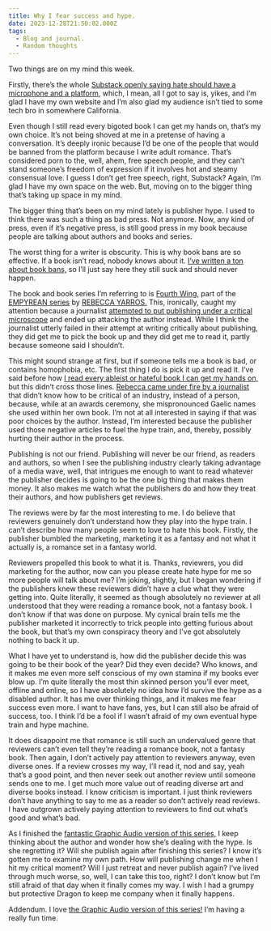```yaml
---
title: Why I fear success and hype.
date: 2023-12-28T21:50:02.000Z
tags:
  - Blog and journal.
  - Random thoughts
---
```


Two things are on my mind this week.

Firstly, there’s the whole [Substack openly saying hate should have a microphone and a platform,](https://archive.is/uerk7) which, I mean, all I got to say is, yikes, and I’m glad I have my own website and I’m also glad my audience isn’t tied to some tech bro in somewhere California.

Even though I still read every bigoted book I can get my hands on, that’s my own choice. It’s not being shoved at me in a pretense of having a conversation. It’s deeply ironic because I’d be one of the people that would be banned from the platform because I write adult romance. That’s considered porn to the, well, ahem, free speech people, and they can’t stand someone’s freedom of expression if it involves hot and steamy consensual love. I guess I don’t get free speech, right, Substack? Again, I’m glad I have my own space on the web. But, moving on to the bigger thing that’s taking up space in my mind.

The bigger thing that’s been on my mind lately is publisher hype. I used to think there was such a thing as bad press. Not anymore. Now, any kind of press, even if it’s negative press, is still good press in my book because people are talking about authors and books and series.

The worst thing for a writer is obscurity. This is why book bans are so effective. If a book isn’t read, nobody knows about it. [I’ve written a ton about book bans,](https://robertkingett.com/posts/category/blog/) so I’ll just say here they still suck and should never happen.

The book and book series I’m referring to is [Fourth Wing,](https://www.rebeccayarros.com/books/fourth-wing/) part of the [EMPYREAN series](https://www.rebeccayarros.com/series/the-empyrean/) by [REBECCA YARROS.](https://www.rebeccayarros.com/book-store/) This, ironically, caught my attention because a journalist [attempted to put publishing under a critical microscope](https://www.distractify.com/p/rebecca-yarros-controversy) and ended up attacking the author instead. While I think the journalist utterly failed in their attempt at writing critically about publishing, they did get me to pick the book up and they did get me to read it, partly because someone said I shouldn’t.

This might sound strange at first, but if someone tells me a book is bad, or contains homophobia, etc. The first thing I do is pick it up and read it. I’ve said before how [I read every ableist or hateful book I can get my hands on,](https://robertkingett.com/posts/category/blog/) but this didn’t cross those lines. [Rebecca came under fire by a journalist](https://www.bloomberg.com/opinion/articles/2023-11-08/fourth-wing-and-iron-flame-author-rebecca-yarros-needs-a-reality-check) that didn’t know how to be critical of an industry, instead of a person, because, while at an awards ceremony, she mispronounced Gaelic names she used within her own book. I’m not at all interested in saying if that was poor choices by the author. Instead, I’m interested because the publisher used those negative articles to fuel the hype train, and, thereby, possibly hurting their author in the process.

Publishing is not our friend. Publishing will never be our friend, as readers and authors, so when I see the publishing industry clearly taking advantage of a media wave, well, that intrigues me enough to want to read whatever the publisher decides is going to be the one big thing that makes them money. It also makes me watch what the publishers do and how they treat their authors, and how publishers get reviews.

The reviews were by far the most interesting to me. I do believe that reviewers genuinely don’t understand how they play into the hype train. I can’t describe how many people seem to love to hate this book. Firstly, the publisher bumbled the marketing, marketing it as a fantasy and not what it actually is, a romance set in a fantasy world.

Reviewers propelled this book to what it is. Thanks, reviewers, you did marketing for the author, now can you please create hate hype for me so more people will talk about me? I’m joking, slightly, but I began wondering if the publishers knew these reviewers didn’t have a clue what they were getting into. Quite literally, it seemed as though absolutely no reviewer at all understood that they were reading a romance book, not a fantasy book. I don’t know if that was done on purpose. My cynical brain tells me the publisher marketed it incorrectly to trick people into getting furious about the book, but that’s my own conspiracy theory and I’ve got absolutely nothing to back it up.

What I have yet to understand is, how did the publisher decide this was going to be their book of the year? Did they even decide? Who knows, and it makes me even more self conscious of my own stamina if my books ever blow up. I’m quite literally the most thin skinned person you’ll ever meet, offline and online, so I have absolutely no idea how I’d survive the hype as a disabled author. It has me over thinking things, and it makes me fear success even more. I want to have fans, yes, but I can still also be afraid of success, too. I think I’d be a fool if I wasn’t afraid of my own eventual hype train and hype machine.

It does disappoint me that romance is still such an undervalued genre that reviewers can’t even tell they’re reading a romance book, not a fantasy book. Then again, I don’t actively pay attention to reviewers anyway, even diverse ones. If a review crosses my way, I’ll read it, nod and say, yeah that’s a good point, and then never seek out another review until someone sends one to me. I get much more value out of reading diverse art and diverse books instead. I know criticism is important. I just think reviewers don’t have anything to say to me as a reader so don’t actively read reviews. I have outgrown actively paying attention to reviewers to find out what’s good and what’s bad.

As I finished the [fantastic Graphic Audio version of this series,](https://www.graphicaudio.net/our-productions/series/a-e/the-empyrean.html) I keep thinking about the author and wonder how she’s dealing with the hype. Is she regretting it? Will she publish again after finishing this series? I know it’s gotten me to examine my own path. How will publishing change me when I hit my critical moment? Will I just retreat and never publish again? I’ve lived through much worse, so, well, I can take this too, right? I don’t know but I’m still afraid of that day when it finally comes my way. I wish I had a grumpy but protective Dragon to keep me company when it finally happens.

Addendum. I love [the Graphic Audio version of this series!](https://www.graphicaudio.net/our-productions/series/a-e/the-empyrean.html) I’m having a really fun time.
